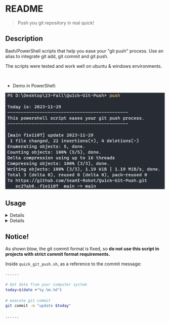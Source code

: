 # README

> Push you git repository in real quick!



## Description

Bash/PowerShell scripts that help you ease your "git push" process. Use an alias to integrate git add, git commit and git push.



The scripts were tested and work well on ubuntu & windows environments.

<br>

- Demo in PowerShell:

![Demo in PowerShell](README.assets/image-20231129193018759.png)

## Usage

<details>   

    <summary>Bash - ubuntu</summary>
    
    1. Copy `quick_git_push.sh` into a safe directory.
    
    2. Add `alias push='. <directory_to_quick_git_push.sh>/quick_git_push.sh'` into your `.bashrc` or `.bash_aliases` profile. You can modify *"push"* to any other alias you like.
    
    3. `$ cd <your_git_repo>`, run the alias in Bash terminal: `$ push` (*"push"* in my case, make sure the .`bashrc` profile is sourced before using)

</details>



<details>

    <summary>powershell - windows</summary>

    1.  Run `Set-ExecutionPolicy RemoteSigned` in your PowerShell to make sure PowerShell scripts with the suffix `.ps1` are executable. (Administrator privileges may be required).
    
    2.  In PowerShell, run`$PROFILE` to find the directory to the Powershell profile `Microsoft.PowerShell_profile.ps1Microsoft.PowerShell_profile.ps1`, if it doesn't exit, run `New-Item -Type File -Path $profile -Force` to create it.
    
    3.  Copy `quick_git_push.ps1` into a safe directory.
    
    4.  Add `New-Alias -Name push -Value <directory_to_quick_git_push.sh>\quick_git_push.ps1` into `Microsoft.PowerShell_profile.ps1`. You can modify *"push"* to any other alias you like.
    
    5. `cd <your_git_repo>`, run the alias in PowerShel terminall: `$ push` (*"push"* in my case)
    
</details>




## Notice!

As shown blow, the git commit format is fixed, so **do not use this script in projects with strict commit format requirements.**



Inside `quick_git_push.sh`, as a reference to the commit message:

```bash
......

# Get date from your computer system
today=$(date +"%y.%m.%d")

# execute git commit
git commit -m "update $today"

......
```

